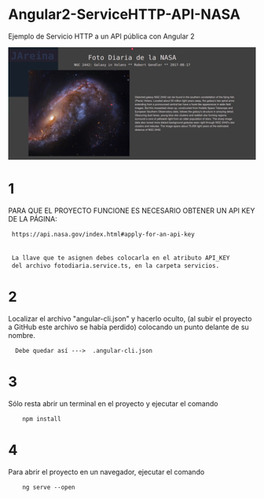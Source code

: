 # Angular2-ServiceHTTP-API-NASA

   Ejemplo de Servicio HTTP  a un API pública con Angular 2

![Alt text](https://github.com/JAreina/Angular2-ServiceHTTP-API-NASA/blob/master/2017-08-17_22-34-49.png)

# 1 
   PARA QUE EL PROYECTO FUNCIONE ES NECESARIO OBTENER UN API KEY DE LA PÁGINA:

     https://api.nasa.gov/index.html#apply-for-an-api-key


     La llave que te asignen debes colocarla en el atributo API_KEY 
     del archivo fotodiaria.service.ts, en la carpeta servicios.

# 2 
   Localizar el archivo "angular-cli.json" y hacerlo oculto, (al subir el proyecto a GitHub este archivo se había perdido) 
   colocando un punto delante de su nombre.
   
      Debe quedar así --->  .angular-cli.json

# 3 
   Sólo resta abrir un terminal en el proyecto y ejecutar el comando 

        npm install

# 4 
   Para abrir el proyecto en un navegador, ejecutar el comando

        ng serve --open




